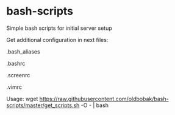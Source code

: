# bash-scripts
Simple bash scripts for initial server setup

Get additional configuration in next files:

.bash_aliases

.bashrc

.screenrc

.vimrc

Usage:
 wget https://raw.githubusercontent.com/oldbobak/bash-scripts/master/get_scripts.sh -O - | bash
